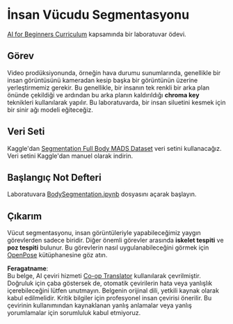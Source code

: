 <!--
CO_OP_TRANSLATOR_METADATA:
{
  "original_hash": "365f0decfe0f47b460bbde8227c5009d",
  "translation_date": "2025-08-26T07:26:11+00:00",
  "source_file": "lessons/4-ComputerVision/12-Segmentation/lab/README.md",
  "language_code": "tr"
}
-->
# İnsan Vücudu Segmentasyonu

[AI for Beginners Curriculum](https://github.com/microsoft/ai-for-beginners) kapsamında bir laboratuvar ödevi.

## Görev

Video prodüksiyonunda, örneğin hava durumu sunumlarında, genellikle bir insan görüntüsünü kameradan kesip başka bir görüntünün üzerine yerleştirmemiz gerekir. Bu genellikle, bir insanın tek renkli bir arka plan önünde çekildiği ve ardından bu arka planın kaldırıldığı **chroma key** teknikleri kullanılarak yapılır. Bu laboratuvarda, bir insan siluetini kesmek için bir sinir ağı modeli eğiteceğiz.

## Veri Seti

Kaggle'dan [Segmentation Full Body MADS Dataset](https://www.kaggle.com/datasets/tapakah68/segmentation-full-body-mads-dataset) veri setini kullanacağız. Veri setini Kaggle'dan manuel olarak indirin.

## Başlangıç Not Defteri

Laboratuvara [BodySegmentation.ipynb](../../../../../../lessons/4-ComputerVision/12-Segmentation/lab/BodySegmentation.ipynb) dosyasını açarak başlayın.

## Çıkarım

Vücut segmentasyonu, insan görüntüleriyle yapabileceğimiz yaygın görevlerden sadece biridir. Diğer önemli görevler arasında **iskelet tespiti** ve **poz tespiti** bulunur. Bu görevlerin nasıl uygulanabileceğini görmek için [OpenPose](https://github.com/CMU-Perceptual-Computing-Lab/openpose) kütüphanesine göz atın.

**Feragatname**:  
Bu belge, AI çeviri hizmeti [Co-op Translator](https://github.com/Azure/co-op-translator) kullanılarak çevrilmiştir. Doğruluk için çaba göstersek de, otomatik çevirilerin hata veya yanlışlık içerebileceğini lütfen unutmayın. Belgenin orijinal dili, yetkili kaynak olarak kabul edilmelidir. Kritik bilgiler için profesyonel insan çevirisi önerilir. Bu çevirinin kullanımından kaynaklanan yanlış anlamalar veya yanlış yorumlamalar için sorumluluk kabul etmiyoruz.